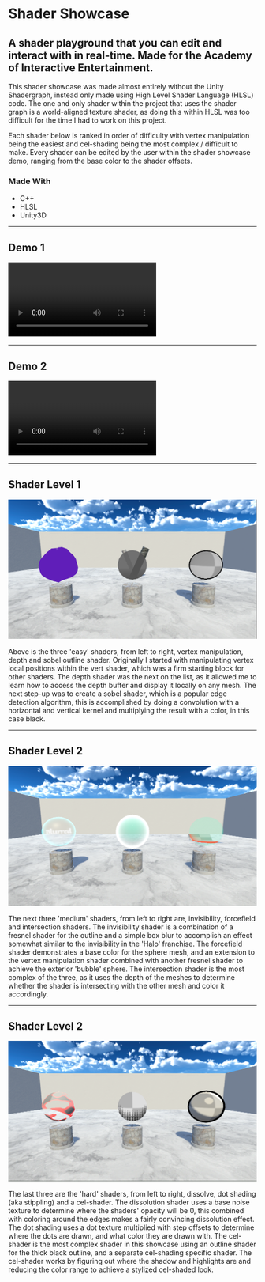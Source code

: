 # Shader Showcase

## **A shader playground that you can edit and interact with in real-time. Made for the Academy of Interactive Entertainment.**

This shader showcase was made almost entirely without the Unity Shadergraph, instead only made using High Level Shader Language (HLSL) code. The one and only shader within the project that uses the shader graph is a world-aligned texture shader, as doing this within HLSL was too difficult for the time I had to work on this project.

 

Each shader below is ranked in order of difficulty with vertex manipulation being the easiest and cel-shading being the most complex / difficult to make. Every shader can be edited by the user within the shader showcase demo, ranging from the base color to the shader offsets.

### **Made With**
* C++
* HLSL
* Unity3D

---

## Demo 1
<video controls>
    <source src="./assets/intersect.mp4">
</video>

---

## Demo 2
<video controls>
    <source src="./assets/dissolve.mp4">
</video>

---

## Shader Level 1

![](./assets/shaders-easy.png)

Above is the three 'easy' shaders, from left to right, vertex manipulation, depth and sobel outline shader. Originally I started with manipulating vertex local positions within the vert shader, which was a firm starting block for other shaders. The depth shader was the next on the list, as it allowed me to learn how to access the depth buffer and display it locally on any mesh. The next step-up was to create a sobel shader, which is a popular edge detection algorithm, this is accomplished by doing a convolution with a horizontal and vertical kernel and multiplying the result with a color, in this case black.

---

## Shader Level 2

![](./assets/shaders-medium.png)

The next three 'medium' shaders, from left to right are, invisibility, forcefield and intersection shaders. The invisibility shader is a combination of a fresnel shader for the outline and a simple box blur to accomplish an effect somewhat similar to the invisibility in the 'Halo' franchise. The forcefield shader demonstrates a base color for the sphere mesh, and an extension to the vertex manipulation shader combined with another fresnel shader to achieve the exterior 'bubble' sphere. The intersection shader is the most complex of the three, as it uses the depth of the meshes to determine whether the shader is intersecting with the other mesh and color it accordingly.

---

## Shader Level 2

![](./assets/shaders-hard.png)


The last three are the 'hard' shaders, from left to right, dissolve, dot shading (aka stippling) and a cel-shader. The dissolution shader uses a base noise texture to determine where the shaders' opacity will be 0, this combined with coloring around the edges makes a fairly convincing dissolution effect. The dot shading uses a dot texture multiplied with step offsets to determine where the dots are drawn, and what color they are drawn with. The cel-shader is the most complex shader in this showcase using an outline shader for the thick black outline, and a separate cel-shading specific shader. The cel-shader works by figuring out where the shadow and highlights are and reducing the color range to achieve a stylized cel-shaded look.